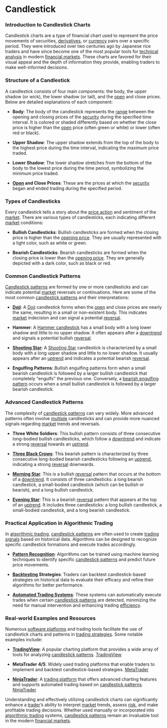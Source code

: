 # Candlestick

### Introduction to Candlestick Charts
Candlestick charts are a type of financial chart used to represent the price movements of securities, [derivatives](../d/derivatives.md), or [currency](../c/currency.md) pairs over a specific period. They were introduced over two centuries ago by Japanese rice traders and have since become one of the most popular tools for [technical analysis](../t/technical_analysis.md) in modern [financial markets](../f/financial_market.md). These charts are favored for their visual appeal and the depth of information they provide, enabling traders to make well-informed decisions.

### Structure of a Candlestick
A candlestick consists of four main components: the body, the upper shadow (or wick), the lower shadow (or tail), and the [open](../o/open.md) and close prices. Below are detailed explanations of each component:

- **Body**: The body of the candlestick represents the [range](../r/range.md) between the opening and closing prices of the [security](../s/security.md) during the specified time interval. It is colored or shaded differently based on whether the close price is higher than the [open](../o/open.md) price (often green or white) or lower (often red or black).

- **Upper Shadow**: The upper shadow extends from the top of the body to the highest price during the time interval, indicating the maximum price traded.

- **Lower Shadow**: The lower shadow stretches from the bottom of the body to the lowest price during the time period, symbolizing the minimum price traded.

- **[Open](../o/open.md) and Close Prices**: These are the prices at which the [security](../s/security.md) began and ended trading during the specified period.

### Types of Candlesticks
Every candlestick tells a story about the [price action](../p/price_action.md) and sentiment of the [market](../m/market.md). There are various types of candlesticks, each indicating different [market](../m/market.md) conditions:

- **Bullish Candlesticks**: Bullish candlesticks are formed when the closing price is higher than the [opening price](../o/opening_price.md). They are usually represented with a light color, such as white or green.

- **Bearish Candlesticks**: Bearish candlesticks are formed when the closing price is lower than the [opening price](../o/opening_price.md). They are generally depicted with a dark color, such as black or red.

### Common Candlestick Patterns
[Candlestick patterns](../c/candlestick_patterns.md) are formed by one or more candlesticks and can indicate potential [market](../m/market.md) reversals or continuations. Here are some of the most common [candlestick patterns](../c/candlestick_patterns.md) and their interpretations:

- **[Doji](../d/doji.md)**: A [Doji](../d/doji.md) candlestick forms when the [open](../o/open.md) and close prices are nearly the same, resulting in a small or non-existent body. This indicates [market](../m/market.md) indecision and can signal a potential [reversal](../r/reversal.md).

- **Hammer**: A [Hammer candlestick](../h/hammer_candlestick.md) has a small body with a long lower shadow and little to no upper shadow. It often appears after a [downtrend](../d/downtrend.md) and signals a potential bullish [reversal](../r/reversal.md).

- **[Shooting Star](../s/shooting_star.md)**: A [Shooting Star](../s/shooting_star.md) candlestick is characterized by a small body with a long upper shadow and little to no lower shadow. It usually appears after an [uptrend](../u/uptrend.md) and indicates a potential bearish [reversal](../r/reversal.md).

- **Engulfing Patterns**: Bullish engulfing patterns form when a small bearish candlestick is followed by a larger bullish candlestick that completely "engulfs" the previous one. Conversely, a [bearish engulfing pattern](../b/bearish_engulfing_pattern.md) occurs when a small bullish candlestick is followed by a larger bearish candlestick.

### Advanced Candlestick Patterns
The complexity of [candlestick patterns](../c/candlestick_patterns.md) can vary widely. More advanced patterns often involve [multiple](../m/multiple.md) candlesticks and can provide more nuanced signals regarding [market](../m/market.md) trends and reversals.

- **Three White Soldiers**: This bullish pattern consists of three consecutive long-bodied bullish candlesticks, which follow a [downtrend](../d/downtrend.md) and indicate a strong [reversal](../r/reversal.md) towards an [uptrend](../u/uptrend.md).

- **[Three Black Crows](../t/three_black_crows.md)**: This bearish pattern is characterized by three consecutive long-bodied bearish candlesticks following an [uptrend](../u/uptrend.md), indicating a strong [reversal](../r/reversal.md) downwards.

- **[Morning Star](../m/morning_star.md)**: This is a bullish [reversal](../r/reversal.md) pattern that occurs at the bottom of a [downtrend](../d/downtrend.md). It consists of three candlesticks: a long bearish candlestick, a small-bodied candlestick (which can be bullish or bearish), and a long bullish candlestick.

- **[Evening Star](../e/evening_star.md)**: This is a bearish [reversal](../r/reversal.md) pattern that appears at the top of an [uptrend](../u/uptrend.md). It includes three candlesticks: a long bullish candlestick, a small-bodied candlestick, and a long bearish candlestick.

### Practical Application in Algorithmic Trading
In [algorithmic trading](../a/accountability.md), [candlestick patterns](../c/candlestick_patterns.md) are often used to create [trading signals](../t/trading_signals.md) based on historical data. Algorithms can be designed to recognize specific candlestick formations and execute trades accordingly. 

- **[Pattern Recognition](../p/pattern_recognition.md)**: Algorithms can be trained using machine learning techniques to identify specific [candlestick patterns](../c/candlestick_patterns.md) and predict future price movements.

- **[Backtesting](../b/backtesting.md) Strategies**: Traders can backtest candlestick-based strategies on historical data to evaluate their efficacy and refine their algorithms for better performance.

- **[Automated Trading Systems](../a/automated_trading_systems.md)**: These systems can automatically execute trades when certain [candlestick patterns](../c/candlestick_patterns.md) are detected, minimizing the need for manual intervention and enhancing trading [efficiency](../e/efficiency.md).

### Real-world Examples and Resources
Numerous [software platforms](../s/software_platforms_for_trading.md) and trading tools facilitate the use of candlestick charts and patterns in [trading strategies](../t/trading_strategies.md). Some notable examples include:

- **[TradingView](../t/tradingview.md)**: A popular charting platform that provides a wide array of tools for analyzing [candlestick patterns](../c/candlestick_patterns.md). [TradingView](https://tradingview.com)

- **MetaTrader 4/5**: Widely used trading platforms that enable traders to implement and backtest candlestick-based strategies. [MetaTrader](https://www.metatrader4.com)

- **[NinjaTrader](../n/ninjatrader.md)**: A [trading platform](../t/trading_platform.md) that offers advanced charting features and supports automated trading based on [candlestick patterns](../c/candlestick_patterns.md). [NinjaTrader](https://ninjatrader.com)

Understanding and effectively utilizing candlestick charts can significantly enhance a [trader](../t/trader.md)’s ability to interpret [market](../m/market.md) trends, assess [risk](../r/risk.md), and make profitable trading decisions. Whether used manually or incorporated into [algorithmic trading](../a/accountability.md) systems, [candlestick patterns](../c/candlestick_patterns.md) remain an invaluable tool in the modern [financial markets](../f/financial_market.md).